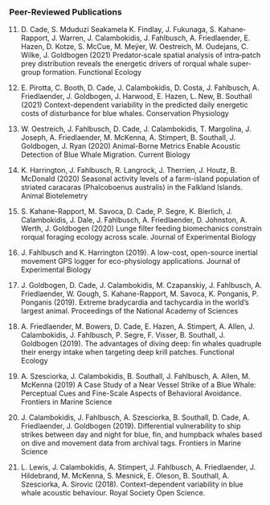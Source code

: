
### Peer-Reviewed Publications 

11. D. Cade, S. Mduduzi Seakamela K. Findlay, J. Fukunaga, S. Kahane‐Rapport, J. Warren, J. Calambokidis, J. Fahlbusch, A. Friedlaender, E. Hazen, D. Kotze, S. McCue, M. Meÿer, W. Oestreich, M. Oudejans, C. Wilke, J. Goldbogen (2021) Predator‐scale spatial analysis of intra‐patch prey distribution reveals the energetic drivers of rorqual whale super‐group formation. Functional Ecology 

10. E. Pirotta, C. Booth, D. Cade, J. Calambokidis, D. Costa, J. Fahlbusch, A. Friedlaender, J.
Goldbogen, J. Harwood, E. Hazen, L. New, B. Southall (2021) Context-dependent variability in the predicted daily energetic costs of disturbance for blue whales. Conservation Physiology

9. W. Oestreich, J. Fahlbusch, D. Cade, J. Calambokidis, T. Margolina, J. Joseph, A. Friedlaender, M. McKenna, A. Stimpert, B. Southall, J. Goldbogen, J. Ryan (2020) Animal-Borne Metrics Enable Acoustic Detection of Blue Whale Migration. Current Biology

8. K. Harrington, J. Fahlbusch, R. Langrock, J. Therrien, J. Houtz, B. McDonald (2020) Seasonal activity levels of a farm-island population of striated caracaras (Phalcoboenus australis) in the Falkland Islands. Animal Biotelemetry

7. S. Kahane-Rapport, M. Savoca, D. Cade, P. Segre, K. Bierlich, J. Calambokidis, J. Dale, J. Fahlbusch, A. Friedlaender, D. Johnston, A. Werth, J. Goldbogen (2020) Lunge filter feeding biomechanics constrain rorqual foraging ecology across scale. Journal of Experimental Biology

6. J. Fahlbusch and K. Harrington (2019). A low-cost, open-source inertial movement GPS logger for eco-physiology applications. Journal of Experimental Biology

5. J. Goldbogen, D. Cade, J. Calambokidis, M. Czapanskiy, J. Fahlbusch, A. Friedlaender, W. Gough, S. Kahane-Rapport, M. Savoca, K. Ponganis, P. Ponganis (2019). Extreme bradycardia and tachycardia in the world’s largest animal. Proceedings of the National Academy of Sciences

4. A. Friedlaender, M. Bowers, D. Cade, E. Hazen, A. Stimpert, A. Allen, J. Calambokidis, J. Fahlbusch, P. Segre, F. Visser, B. Southall, J. Goldbogen (2019). The advantages of diving deep: fin whales quadruple their energy intake when targeting deep krill patches. Functional Ecology 

3. A. Szesciorka, J. Calambokidis, B. Southall, J. Fahlbusch, A. Allen, M. McKenna (2019) A Case Study of a Near Vessel Strike of a Blue Whale: Perceptual Cues and Fine-Scale Aspects of Behavioral Avoidance. Frontiers in Marine Science

2. J. Calambokidis, J. Fahlbusch, A. Szesciorka, B. Southall, D. Cade, A. Friedlaender, J. Goldbogen (2019). Differential vulnerability to ship strikes between day and night for blue, fin, and humpback whales based on dive and movement data from archival tags. Frontiers in Marine Science

1. L. Lewis, J. Calambokidis, A. Stimpert, J. Fahlbusch, A. Friedlaender, J. Hildebrand, M. McKenna, S. Mesnick, E. Oleson, B. Southall, A. Szesciorka, A. Sirovic (2018). Context-dependent variability in blue whale acoustic behaviour. Royal Society Open Science. 
